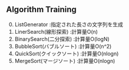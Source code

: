 ## Algorithm Training
0. ListGenerator
    :指定された長さの文字列を生成
1. LinerSearch(線形探索)
    :計算量O(n)
2. BinarySearch(二分探索)
    :計算量O(logN)
3. BubbleSort(バブルソート)
    :計算量O(n^2)
4. QuickSort(クイックソート)
    :計算量O(nlogn)
5. MergeSort(マージソート)
    :計算量O(nlogn)